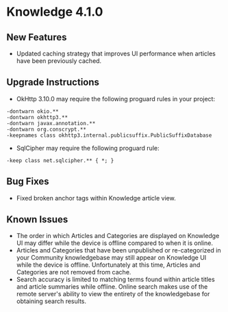 # Knowledge 4.1.0

## New Features

- Updated caching strategy that improves UI performance when articles have been previously cached.

## Upgrade Instructions

- OkHttp 3.10.0 may require the following proguard rules in your project:
```
-dontwarn okio.**
-dontwarn okhttp3.**
-dontwarn javax.annotation.**
-dontwarn org.conscrypt.**
-keepnames class okhttp3.internal.publicsuffix.PublicSuffixDatabase
```

- SqlCipher may require the following proguard rule:
```
-keep class net.sqlcipher.** { *; }
```

## Bug Fixes

* Fixed broken anchor tags within Knowledge article view.

## Known Issues

- The order in which Articles and Categories are displayed on Knowledge UI may differ 
while the device is offline compared to when it is online. 
- Articles and Categories that have been unpublished or re-categorized in your Community
knowledgebase may still appear on Knowledge UI while the device is offline. Unfortunately
at this time, Articles and Categories are not removed from cache.
- Search accuracy is limited to matching terms found within article titles and article
summaries while offline. Online search makes use of the remote server's ability to view
the entirety of the knowledgebase for obtaining search results.

